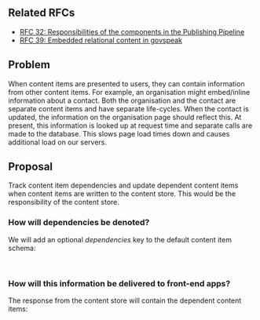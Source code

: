 ## Related RFCs

- [RFC 32: Responsibilities of the components in the Publishing Pipeline](https://gov-uk.atlassian.net/wiki/display/pubplatform/RFC+32%3A+Responsibilities+of+the+components+in+the+Publishing+Pipeline)
- [RFC 39: Embedded relational content in govspeak](https://gov-uk.atlassian.net/wiki/pages/viewpage.action?spaceKey=GOVUK&title=RFC+39%3A+Embedded+relational+content+in+govspeak)

## Problem

When content items are presented to users, they can contain information from other content items. For example, an organisation might embed/inline information about a contact.&nbsp;Both the organisation and the contact are separate content items and have separate life-cycles. When the contact is updated, the information on the organisation page should reflect this.&nbsp;At present, this information is looked up at request time and separate calls are made to the database. This slows page load times down and causes additional load on our servers.

## Proposal

Track content item dependencies and update dependent content items when content items are written to the content store. This would be the responsibility of the content store.

### How will dependencies be denoted?

We will add an optional _dependencies_ key to the default content item schema:&nbsp;

&nbsp;

### How will this information be delivered to front-end apps?

The response from the content store will contain the dependent content items:

&nbsp;

&nbsp;

